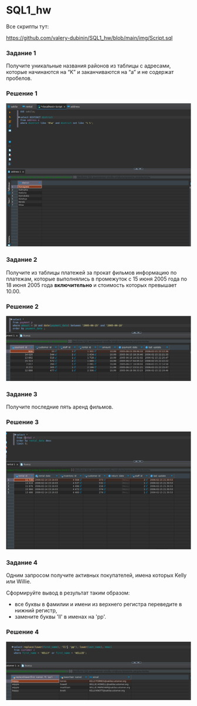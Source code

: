 # SQL1_hw
Все скрипты тут:

https://github.com/valery-dubinin/SQL1_hw/blob/main/img/Script.sql

### Задание 1

Получите уникальные названия районов из таблицы с адресами, которые начинаются на “K” и заканчиваются на “a” и не содержат пробелов.

### Решение 1

![img](https://github.com/valery-dubinin/SQL1_hw/blob/main/img/1.png)

### Задание 2

Получите из таблицы платежей за прокат фильмов информацию по платежам, которые выполнялись в промежуток с 15 июня 2005 года по 18 июня 2005 года **включительно** и стоимость которых превышает 10.00.

### Решение 2

![img](https://github.com/valery-dubinin/SQL1_hw/blob/main/img/2.png)

### Задание 3

Получите последние пять аренд фильмов.

### Решение 3

![img](https://github.com/valery-dubinin/SQL1_hw/blob/main/img/3.png)

### Задание 4

Одним запросом получите активных покупателей, имена которых Kelly или Willie. 

Сформируйте вывод в результат таким образом:
- все буквы в фамилии и имени из верхнего регистра переведите в нижний регистр,
- замените буквы 'll' в именах на 'pp'.

### Решение 4

![img](https://github.com/valery-dubinin/SQL1_hw/blob/main/img/5.png)

